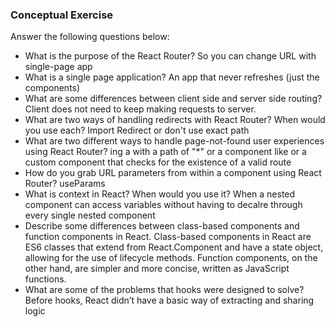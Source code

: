 ### Conceptual Exercise

Answer the following questions below:

- What is the purpose of the React Router?
So you can change URL with single-page app
- What is a single page application?
An app that never refreshes (just the components)
- What are some differences between client side and server side routing?
Client does not need to keep making requests to server.
- What are two ways of handling redirects with React Router? When would you use each?
Import Redirect or don't use exact path
- What are two different ways to handle page-not-found user experiences using React Router? 
ing a <Route> with a path of "*" or a component like <Switch> or a custom <Route> component that checks for the existence of a valid route 
- How do you grab URL parameters from within a component using React Router?
useParams
- What is context in React? When would you use it?
When a nested component can access variables without having to decalre through every single nested component
- Describe some differences between class-based components and function
  components in React.
Class-based components in React are ES6 classes that extend from React.Component and have a state object, allowing for the use of lifecycle methods. Function components, on the other hand, are simpler and more concise, written as JavaScript functions.
- What are some of the problems that hooks were designed to solve?
Before hooks, React didn’t have a basic way of extracting and sharing logic